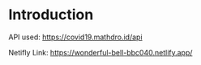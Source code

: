 # Introduction

API used: https://covid19.mathdro.id/api

Netifly Link: https://wonderful-bell-bbc040.netlify.app/
